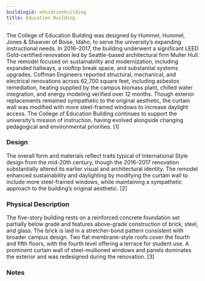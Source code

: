 ```yaml
---
buildingid: educationbuilding
title: Education Building
---
```


The College of Education Building was designed by Hummel, Hummel, Jones & Shawver of Boise, Idaho, to serve the university’s expanding instructional needs. In 2016–2017, the building underwent a significant LEED Gold-certified renovation led by Seattle-based architectural firm Muller Hull. The remodel focused on sustainability and modernization, including expanded hallways, a rooftop break space, and substantial systems upgrades. Coffman Engineers reported structural, mechanical, and electrical renovations across 62,700 square feet, including asbestos remediation, heating supplied by the campus biomass plant, chilled water integration, and energy modeling verified over 12 months. Though exterior replacements remained sympathetic to the original aesthetic, the curtain wall was modified with more steel-framed windows to increase daylight access. The College of Education Building continues to support the university’s mission of instruction, having evolved alongside changing pedagogical and environmental priorities. [1]

### Design
The overall form and materials reflect traits typical of International Style design from the mid-20th century, though the 2016–2017 renovation substantially altered its earlier visual and architectural identity. The remodel enhanced sustainability and daylighting by modifying the curtain wall to include more steel-framed windows, while maintaining a sympathetic approach to the building’s original aesthetic. [2]

### Physical Description
The five-story building rests on a reinforced concrete foundation set partially below grade and features above-grade construction of brick, steel, and glass. The brick is laid in a stretcher-bond pattern consistent with broader campus design. Two flat membrane-style roofs cover the fourth and fifth floors, with the fourth level offering a terrace for student use. A prominent curtain wall of steel-mullioned windows and panels dominates the exterior and was redesigned during the renovation. [3]
  
### Notes  
[^1]: Nathan J. Moody, “National Register of Historic Places—Registration Form: The University of Idaho Historic District,” initial submission to Idaho SHPO, unpublished, University of Idaho, Moscow, Idaho, May 7, 2025, 53, 54.  
[^2]: Ibid.  
[^3]: Ibid. 